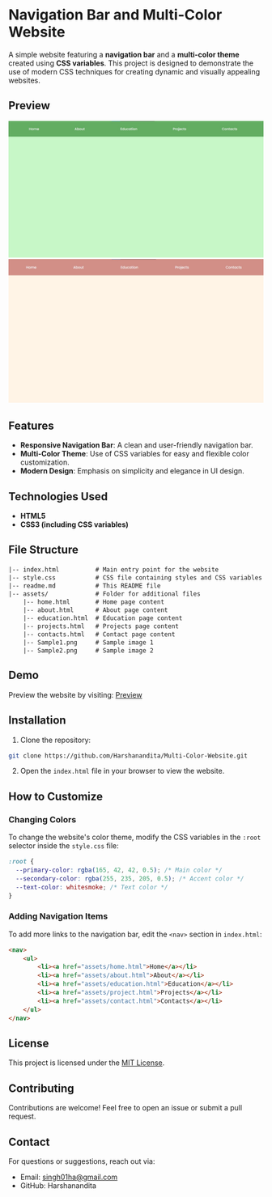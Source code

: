 # Navigation Bar and Multi-Color Website  

A simple website featuring a **navigation bar** and a **multi-color theme** created using **CSS variables**. This project is designed to demonstrate the use of modern CSS techniques for creating dynamic and visually appealing websites.

## Preview

![Multi Color Website Preview - Green](assets/Sample1.png)
![Multi Color Website Preview - Brown](assets/Sample2.png)

## Features  

- **Responsive Navigation Bar**: A clean and user-friendly navigation bar.  
- **Multi-Color Theme**: Use of CSS variables for easy and flexible color customization.  
- **Modern Design**: Emphasis on simplicity and elegance in UI design.  

## Technologies Used  

- **HTML5**  
- **CSS3 (including CSS variables)**  

## File Structure 

```plaintext
|-- index.html          # Main entry point for the website
|-- style.css           # CSS file containing styles and CSS variables
|-- readme.md           # This README file
|-- assets/             # Folder for additional files
    |-- home.html       # Home page content
    |-- about.html      # About page content
    |-- education.html  # Education page content
    |-- projects.html   # Projects page content
    |-- contacts.html   # Contact page content
    |-- Sample1.png     # Sample image 1
    |-- Sample2.png     # Sample image 2
```

## Demo

Preview the website by visiting: [Preview](https://harshanandita.github.io/Multi-Color-Website/) 

## Installation

1. Clone the repository:
```bash
git clone https://github.com/Harshanandita/Multi-Color-Website.git
```

2. Open the `index.html` file in your browser to view the website.

## How to Customize

### Changing Colors

To change the website's color theme, modify the CSS variables in the `:root` selector inside the `style.css` file:
```css
:root {
  --primary-color: rgba(165, 42, 42, 0.5); /* Main color */
  --secondary-color: rgba(255, 235, 205, 0.5); /* Accent color */
  --text-color: whitesmoke; /* Text color */
}
```

### Adding Navigation Items

To add more links to the navigation bar, edit the `<nav>` section in `index.html`:
```html
<nav>
    <ul>
        <li><a href="assets/home.html">Home</a></li>
        <li><a href="assets/about.html">About</a></li>
        <li><a href="assets/education.html">Education</a></li>
        <li><a href="assets/project.html">Projects</a></li>
        <li><a href="assets/contact.html">Contacts</a></li>
    </ul>
</nav>	
```

## License

This project is licensed under the [MIT License](https://opensource.org/licenses/MIT).

## Contributing

Contributions are welcome! Feel free to open an issue or submit a pull request.

## Contact

For questions or suggestions, reach out via:

- Email: singh01ha@gmail.com
- GitHub: Harshanandita